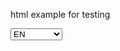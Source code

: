 html example for testing

<div class="selectdiv">
  <label>
      <select>
          <option selected>EN</option>
          <option>Esperanto</option>
          <option>Estonian</option>
          <option>Finnish</option>
          <option>French</option>
          <option>Galician</option>
          <option>Georgian</option>
      </select>
  </label>
</div>